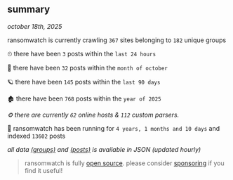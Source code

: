 
## summary
_october 18th, 2025_

ransomwatch is currently crawling `367` sites belonging to `182` unique groups

⏲ there have been `3` posts within the `last 24 hours`

🦈 there have been `32` posts within the `month of october`

🪐 there have been `145` posts within the `last 90 days`

🏚 there have been `768` posts within the `year of 2025`

_⚙️ there are currently `62` online hosts & `112` custom parsers._

🦕 ransomwatch has been running for `4 years, 1 months and 10 days` and indexed `13602` posts

_all data  [(groups)](http://https://dataleak.hopeless99.top//groups) and [(posts)](http://https://dataleak.hopeless99.top//posts) is available in JSON (updated hourly)_

> ransomwatch is fully [open source](https://github.com/joshhighet/ransomwatch#ransomwatch--). please consider [sponsoring](https://github.com/sponsors/joshhighet) if you find it useful!
